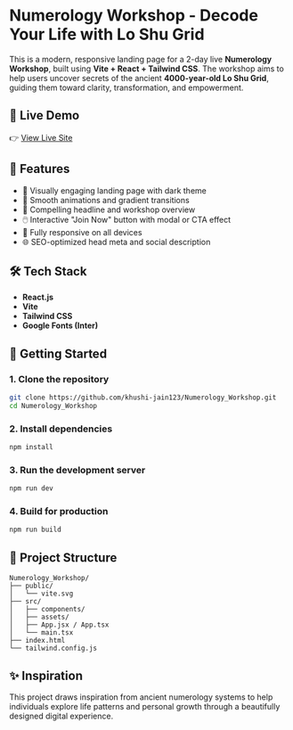 # Numerology Workshop - Decode Your Life with Lo Shu Grid

This is a modern, responsive landing page for a 2-day live **Numerology Workshop**, built using **Vite + React + Tailwind CSS**. The workshop aims to help users uncover secrets of the ancient **4000-year-old Lo Shu Grid**, guiding them toward clarity, transformation, and empowerment.

## 🔗 Live Demo

👉 [View Live Site](https://khushi-jain123.github.io/Numerology_Workshop/)


## 🔮 Features

- 🌌 Visually engaging landing page with dark theme
- 🎨 Smooth animations and gradient transitions
- 🧠 Compelling headline and workshop overview
- 🖱️ Interactive "Join Now" button with modal or CTA effect
- 📱 Fully responsive on all devices
- 🌐 SEO-optimized head meta and social description

## 🛠️ Tech Stack

- **React.js**
- **Vite**
- **Tailwind CSS**
- **Google Fonts (Inter)**

## 🚀 Getting Started

### 1. Clone the repository

```bash
git clone https://github.com/khushi-jain123/Numerology_Workshop.git
cd Numerology_Workshop
```

### 2. Install dependencies

```bash
npm install
```

### 3. Run the development server

```bash
npm run dev
```

### 4. Build for production

```bash
npm run build
```

## 📁 Project Structure

```
Numerology_Workshop/
├── public/
│   └── vite.svg
├── src/
│   ├── components/
│   ├── assets/
│   ├── App.jsx / App.tsx
│   └── main.tsx
├── index.html
└── tailwind.config.js
```

## ✨ Inspiration

This project draws inspiration from ancient numerology systems to help individuals explore life patterns and personal growth through a beautifully designed digital experience.
